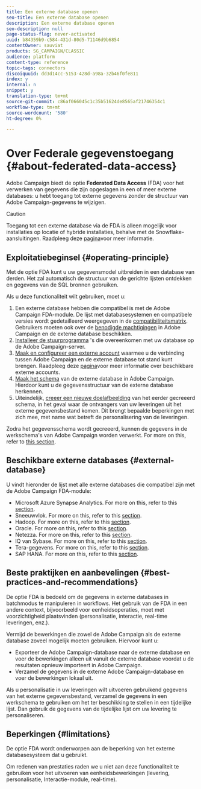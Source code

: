 ```yaml
---
title: Een externe database openen
seo-title: Een externe database openen
description: Een externe database openen
seo-description: null
page-status-flag: never-activated
uuid: b84359b9-c584-431d-80d5-71146d9b6854
contentOwner: sauviat
products: SG_CAMPAIGN/CLASSIC
audience: platform
content-type: reference
topic-tags: connectors
discoiquuid: dd3d14cc-5153-428d-a98a-32b46f0fe811
index: y
internal: n
snippet: y
translation-type: tm+mt
source-git-commit: c86af066045c1c35b51624de8565af21746354c1
workflow-type: tm+mt
source-wordcount: '580'
ht-degree: 0%

---
```



# Over Federale gegevenstoegang {#about-federated-data-access}

Adobe Campaign biedt de optie **Federated Data Access** (FDA) voor het verwerken van gegevens die zijn opgeslagen in een of meer externe databases: u hebt toegang tot externe gegevens zonder de structuur van Adobe Campaign-gegevens te wijzigen.

>[!CAUTION]
>
>Toegang tot een externe database via de FDA is alleen mogelijk voor installaties op locatie of hybride installaties, behalve met de Snowflake-aansluitingen. Raadpleeg deze [pagina](https://helpx.adobe.com/campaign/kb/acc-on-prem-vs-hosted.html)voor meer informatie.

## Exploitatiebeginsel {#operating-principle}

Met de optie FDA kunt u uw gegevensmodel uitbreiden in een database van derden. Het zal automatisch de structuur van de gerichte lijsten ontdekken en gegevens van de SQL bronnen gebruiken.

Als u deze functionaliteit wilt gebruiken, moet u:

1. Een externe database hebben die compatibel is met de Adobe Campaign FDA-module. De lijst met databasesystemen en compatibele versies wordt gedetailleerd weergegeven in de [compatibiliteitsmatrix](https://helpx.adobe.com/campaign/kb/compatibility-matrix.html). Gebruikers moeten ook over de [benodigde machtigingen](../../platform/using/remote-database-access-rights.md) in Adobe Campaign en de externe database beschikken.
1. [Installeer de stuurprogramma](../../platform/using/specific-configuration-database.md) &#39;s die overeenkomen met uw database op de Adobe Campaign-server.
1. [Maak en configureer een externe account](../../platform/using/connecting-to-database.md) waarmee u de verbinding tussen Adobe Campaign en de externe database tot stand kunt brengen. Raadpleeg deze [pagina](../../platform/using/external-accounts.md)voor meer informatie over beschikbare externe accounts.
1. [Maak het schema](../../platform/using/creating-data-schema.md) van de externe database in Adobe Campaign. Hierdoor kunt u de gegevensstructuur van de externe database herkennen.
1. Uiteindelijk, [creeer een nieuwe doelafbeelding](../../platform/using/defining-data-mapping.md) van het eerder gecreeerd schema, in het geval waar de ontvangers van uw leveringen uit het externe gegevensbestand komen. Dit brengt bepaalde beperkingen met zich mee, met name wat betreft de personalisering van de leveringen.

Zodra het gegevensschema wordt gecreeerd, kunnen de gegevens in de werkschema&#39;s van Adobe Campaign worden verwerkt. For more on this, refer to [this section](../../workflow/using/accessing-an-external-database--fda-.md).

## Beschikbare externe databases {#external-database}

U vindt hieronder de lijst met alle externe databases die compatibel zijn met de Adobe Campaign FDA-module:

* Microsoft Azure Synapse Analytics. For more on this, refer to this [section](../../platform/using/specific-configuration-database.md#azure-external).
* Sneeuwvlok. For more on this, refer to this [section](../../platform/using/specific-configuration-database.md#configure-access-to-snowflake).
* Hadoop. For more on this, refer to this [section](../../platform/using/specific-configuration-database.md#configure-access-to-hadoop-3).
* Oracle. For more on this, refer to this [section](../../platform/using/specific-configuration-database.md#configure-access-to-oracle).
* Netezza. For more on this, refer to this [section](../../platform/using/specific-configuration-database.md#configure-access-to-netezza).
* IQ van Sybase. For more on this, refer to this [section](../../platform/using/specific-configuration-database.md#configure-access-to-sybase-iq).
* Tera-gegevens. For more on this, refer to this [section](../../platform/using/specific-configuration-database.md#configure-access-to-teradata).
* SAP HANA. For more on this, refer to this [section](../../platform/using/specific-configuration-database.md).

## Beste praktijken en aanbevelingen {#best-practices-and-recommendations}

De optie FDA is bedoeld om de gegevens in externe databases in batchmodus te manipuleren in workflows. Het gebruik van de FDA in een andere context, bijvoorbeeld voor eenheidsoperaties, moet met voorzichtigheid plaatsvinden (personalisatie, interactie, real-time leveringen, enz.).

Vermijd de bewerkingen die zowel de Adobe Campaign als de externe database zoveel mogelijk moeten gebruiken. Hiervoor kunt u:

* Exporteer de Adobe Campaign-database naar de externe database en voer de bewerkingen alleen uit vanuit de externe database voordat u de resultaten opnieuw importeert in Adobe Campaign.
* Verzamel de gegevens in de externe Adobe Campaign-database en voer de bewerkingen lokaal uit.

Als u personalisatie in uw leveringen wilt uitvoeren gebruikend gegevens van het externe gegevensbestand, verzamel de gegevens in een werkschema te gebruiken om het ter beschikking te stellen in een tijdelijke lijst. Dan gebruik de gegevens van de tijdelijke lijst om uw levering te personaliseren.

## Beperkingen {#limitations}

De optie FDA wordt onderworpen aan de beperking van het externe databasesysteem dat u gebruikt.

Om redenen van prestaties raden we u niet aan deze functionaliteit te gebruiken voor het uitvoeren van eenheidsbewerkingen (levering, personalisatie, Interactie-module, real-time).
